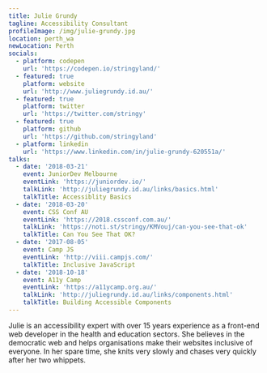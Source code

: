 ```yaml
---
title: Julie Grundy
tagline: Accessibility Consultant
profileImage: /img/julie-grundy.jpg
location: perth_wa
newLocation: Perth
socials:
  - platform: codepen
    url: 'https://codepen.io/stringyland/'
  - featured: true
    platform: website
    url: 'http://www.juliegrundy.id.au/'
  - featured: true
    platform: twitter
    url: 'https://twitter.com/stringy'
  - featured: true
    platform: github
    url: 'https://github.com/stringyland'
  - platform: linkedin
    url: 'https://www.linkedin.com/in/julie-grundy-620551a/'
talks:
  - date: '2018-03-21'
    event: JuniorDev Melbourne
    eventLink: 'https://juniordev.io/'
    talkLink: 'http://juliegrundy.id.au/links/basics.html'
    talkTitle: Accessiblity Basics
  - date: '2018-03-20'
    event: CSS Conf AU
    eventLink: 'https://2018.cssconf.com.au/'
    talkLink: 'https://noti.st/stringy/KMVouj/can-you-see-that-ok'
    talkTitle: Can You See That OK?
  - date: '2017-08-05'
    event: Camp JS
    eventLink: 'http://viii.campjs.com/'
    talkTitle: Inclusive JavaScript
  - date: '2018-10-18'
    event: A11y Camp
    eventLink: 'https://a11ycamp.org.au/'
    talkLink: 'http://juliegrundy.id.au/links/components.html'
    talkTitle: Building Accessible Components
---
```

Julie is an accessibility expert with over 15 years experience as a front-end web developer in the health and education sectors. She believes in the democratic web and helps organisations make their websites inclusive of everyone. In her spare time, she knits very slowly and chases very quickly after her two whippets.

